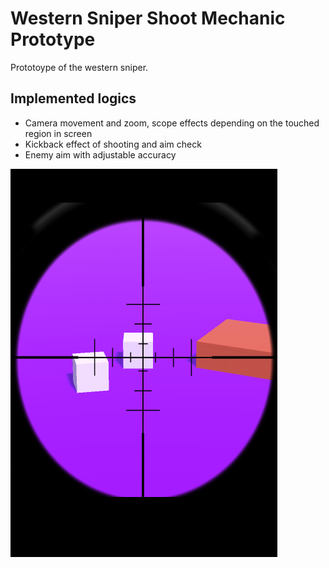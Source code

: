# Western Sniper Shoot Mechanic Prototype
 Prototoype of the western sniper.
 ## Implemented logics
 - Camera movement and zoom, scope effects depending on the touched region in screen
 - Kickback effect of shooting and aim check
 - Enemy aim with adjustable accuracy
 
![Quick view](Adsız.png)

 
